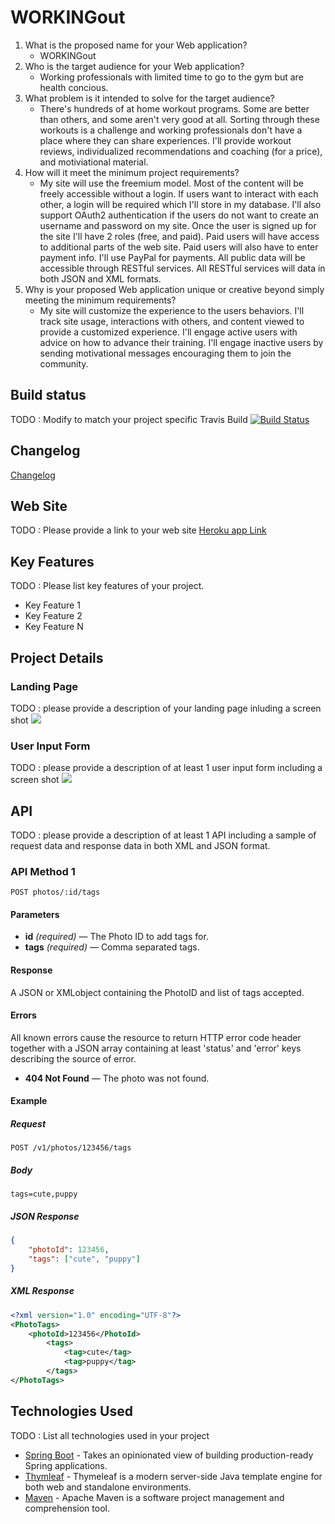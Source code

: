 # WORKINGout

1. What is the proposed name for your Web application?
    - WORKINGout
2. Who is the target audience for your Web application?
    - Working professionals with limited time to go to the gym but are health concious.
3. What problem is it intended to solve for the target audience?
    - There's hundreds of at home workout programs. Some are better than others, and some aren't very good at all. Sorting through these workouts is a challenge and working professionals don't have a place where they can share experiences. I'll provide workout reviews, individualized recommendations and coaching (for a price), and motiviational material.
4. How will it meet the minimum project requirements?
    - My site will use the freemium model. Most of the content will be freely accessible without a login. If users want to interact with each other, a login will be required which I'll store in my database. I'll also support OAuth2 authentication if the users do not want to create an username and password on my site. Once the user is signed up for the site I'll have 2 roles (free, and paid). Paid users will have access to additional parts of the web site. Paid users will also have to enter payment info. I'll use PayPal for payments. All public data will be accessible through RESTful services. All RESTful services will data in both JSON and XML formats. 
5. Why is your proposed Web application unique or creative beyond simply meeting the minimum requirements?
     - My site will customize the experience to the users behaviors. I'll track site usage, interactions with others, and content viewed to provide a customized experience. I'll engage active users with advice on how to advance their training. I'll engage inactive users by sending motivational messages encouraging them to join the community.
## Build status

TODO : Modify to match your project specific Travis Build
[![Build Status](https://travis-ci.org/infsci2560sp17/full-stack-web-sew77.svg?branch=master)](https://travis-ci.org/infsci2560sp17/full-stack-web-sew77)

## Changelog

[Changelog](CHANGELOG.md)

## Web Site
    
TODO : Please provide a link to your web site [Heroku app Link](https://stark-cliffs-46084.herokuapp.com)


## Key Features

TODO : Please list key features of your project.

* Key Feature 1
* Key Feature 2
* Key Feature N

## Project Details

### Landing Page

TODO : please provide a description of your landing page inluding a screen shot ![](https://.../image.JPG)

### User Input Form

TODO : please provide a description of at least 1 user input form including a screen shot ![](https://.../image.jpg)

## API

TODO : please provide a description of at least 1 API including a sample of request data and response data in both XML and JSON format.

### API Method 1

    POST photos/:id/tags

#### Parameters

- **id** _(required)_ — The Photo ID to add tags for.
- **tags** _(required)_ — Comma separated tags.

#### Response

A JSON or XMLobject containing the PhotoID and list of tags accepted.

#### Errors

All known errors cause the resource to return HTTP error code header together with a JSON array containing at least 'status' and 'error' keys describing the source of error.

- **404 Not Found** — The photo was not found.

#### Example

##### Request

    POST /v1/photos/123456/tags

##### Body

    tags=cute,puppy


##### JSON Response

```json
{
    "photoId": 123456,
    "tags": ["cute", "puppy"]
}
```

##### XML Response

```xml
<?xml version="1.0" encoding="UTF-8"?>
<PhotoTags>
    <photoId>123456</PhotoId>
        <tags>
            <tag>cute</tag>
            <tag>puppy</tag>
        </tags>
</PhotoTags>
```

## Technologies Used

TODO : List all technologies used in your project

- [Spring Boot](https://projects.spring.io/spring-boot/) - Takes an opinionated view of building production-ready Spring applications.
- [Thymleaf](http://www.thymeleaf.org/) - Thymeleaf is a modern server-side Java template engine for both web and standalone environments.
- [Maven](https://maven.apache.org/) - Apache Maven is a software project management and comprehension tool.
